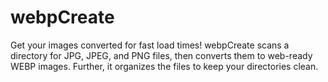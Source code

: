 # webpCreate
Get your images converted for fast load times! webpCreate scans a directory for JPG, JPEG, and PNG files, then converts them to web-ready WEBP images. Further, it organizes the files to keep your directories clean. 
